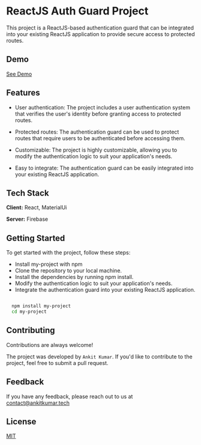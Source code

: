 
# ReactJS Auth Guard Project

This project is a ReactJS-based authentication guard that can be integrated into your existing ReactJS application to provide secure access to protected routes.



## Demo

[See Demo](http://react-auth-guard.surge.sh/)


## Features

- User authentication: The project includes a user authentication system that verifies the user's identity before granting access to protected routes.
- Protected routes: The authentication guard can be used to protect routes that require users to be authenticated before accessing them.

- Customizable: The project is highly customizable, allowing you to modify the authentication logic to suit your application's needs.

- Easy to integrate: The authentication guard can be easily integrated into your existing ReactJS application.



## Tech Stack

**Client:** React, MaterialUi

**Server:** Firebase


## Getting Started

To get started with the project, follow these steps:
- Install my-project with npm
- Clone the repository to your local machine.
- Install the dependencies by running npm install.
- Modify the authentication logic to suit your application's needs.
- Integrate the authentication guard into your existing ReactJS application.
``` 
```
```bash
  npm install my-project
  cd my-project
```

## Contributing

Contributions are always welcome!


The project was developed by `Ankit Kumar`. If you'd like to contribute to the project, feel free to submit a pull request.
## Feedback

If you have any feedback, please reach out to us at contact@ankitkumar.tech


## License

[MIT](https://choosealicense.com/licenses/mit/)

